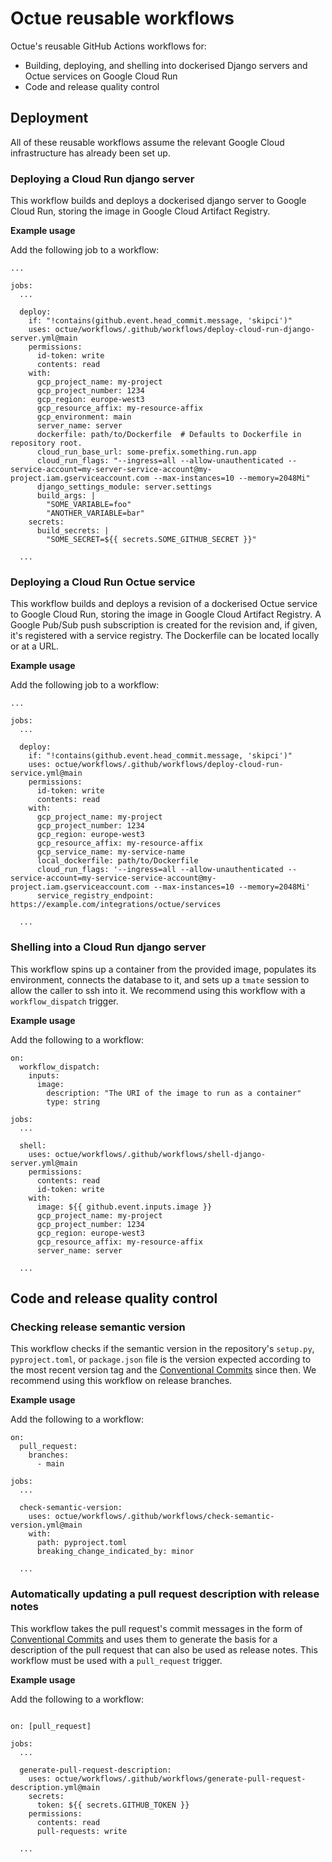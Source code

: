 # Octue reusable workflows
Octue's reusable GitHub Actions workflows for:
- Building, deploying, and shelling into dockerised Django servers and Octue services on Google Cloud Run
- Code and release quality control

## Deployment
All of these reusable workflows assume the relevant Google Cloud infrastructure has already been set up.

### Deploying a Cloud Run django server
This workflow builds and deploys a dockerised django server to Google Cloud Run, storing the image in Google Cloud 
Artifact Registry.

**Example usage**

Add the following job to a workflow:

```shell
...

jobs:
  ...
  
  deploy:
    if: "!contains(github.event.head_commit.message, 'skipci')"
    uses: octue/workflows/.github/workflows/deploy-cloud-run-django-server.yml@main
    permissions:
      id-token: write
      contents: read
    with:
      gcp_project_name: my-project
      gcp_project_number: 1234
      gcp_region: europe-west3
      gcp_resource_affix: my-resource-affix
      gcp_environment: main
      server_name: server
      dockerfile: path/to/Dockerfile  # Defaults to Dockerfile in repository root.
      cloud_run_base_url: some-prefix.something.run.app
      cloud_run_flags: "--ingress=all --allow-unauthenticated --service-account=my-server-service-account@my-project.iam.gserviceaccount.com --max-instances=10 --memory=2048Mi"
      django_settings_module: server.settings
      build_args: |
        "SOME_VARIABLE=foo"
        "ANOTHER_VARIABLE=bar"
    secrets:
      build_secrets: |
        "SOME_SECRET=${{ secrets.SOME_GITHUB_SECRET }}"
  
  ...
```

### Deploying a Cloud Run Octue service
This workflow builds and deploys a revision of a dockerised Octue service to Google Cloud Run, storing the image in 
Google Cloud Artifact Registry. A Google Pub/Sub push subscription is created for the revision and, if given, it's 
registered with a service registry. The Dockerfile can be located locally or at a URL.

**Example usage**

Add the following job to a workflow:

```shell
...

jobs:
  ...
  
  deploy:
    if: "!contains(github.event.head_commit.message, 'skipci')"
    uses: octue/workflows/.github/workflows/deploy-cloud-run-service.yml@main
    permissions:
      id-token: write
      contents: read
    with:
      gcp_project_name: my-project
      gcp_project_number: 1234
      gcp_region: europe-west3
      gcp_resource_affix: my-resource-affix
      gcp_service_name: my-service-name
      local_dockerfile: path/to/Dockerfile
      cloud_run_flags: '--ingress=all --allow-unauthenticated --service-account=my-service-service-account@my-project.iam.gserviceaccount.com --max-instances=10 --memory=2048Mi'
      service_registry_endpoint: https://example.com/integrations/octue/services

  ...
```

### Shelling into a Cloud Run django server
This workflow spins up a container from the provided image, populates its environment, connects the database to it, and
sets up a `tmate` session to allow the caller to ssh into it. We recommend using this workflow with a 
`workflow_dispatch` trigger.

**Example usage**

Add the following to a workflow:

```shell
on:
  workflow_dispatch:
    inputs:
      image:
        description: "The URI of the image to run as a container"
        type: string

jobs:
  ...
  
  shell:
    uses: octue/workflows/.github/workflows/shell-django-server.yml@main
    permissions:
      contents: read
      id-token: write
    with:
      image: ${{ github.event.inputs.image }}
      gcp_project_name: my-project
      gcp_project_number: 1234
      gcp_region: europe-west3
      gcp_resource_affix: my-resource-affix
      server_name: server

  ...      
```

## Code and release quality control

### Checking release semantic version
This workflow checks if the semantic version in the repository's `setup.py`, `pyproject.toml`, or `package.json` file
is the version expected according to the most recent version tag and the 
[Conventional Commits](https://www.conventionalcommits.org/en/v1.0.0/) since then. We recommend using this workflow on
release branches.

**Example usage**

Add the following to a workflow:

```shell
on:
  pull_request:
    branches:
      - main
      
jobs:
  ...
  
  check-semantic-version:
    uses: octue/workflows/.github/workflows/check-semantic-version.yml@main
    with:
      path: pyproject.toml
      breaking_change_indicated_by: minor
  
  ...
```      

### Automatically updating a pull request description with release notes
This workflow takes the pull request's commit messages in the form of 
[Conventional Commits](https://www.conventionalcommits.org/en/v1.0.0/) and uses them to generate the basis for a 
description of the pull request that can also be used as release notes. This workflow must be used with a `pull_request`
trigger.

**Example usage**

Add the following to a workflow:

```shell

on: [pull_request]

jobs:
  ...
  
  generate-pull-request-description:
    uses: octue/workflows/.github/workflows/generate-pull-request-description.yml@main
    secrets:
      token: ${{ secrets.GITHUB_TOKEN }}
    permissions:
      contents: read
      pull-requests: write

  ...     
```
